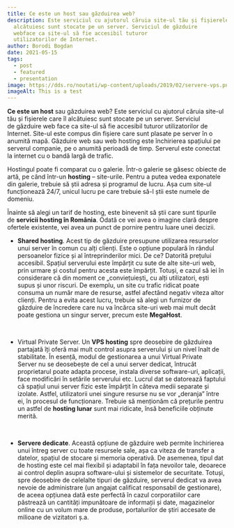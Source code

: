 ```yaml
---
title: Ce este un host sau găzduirea web?
description: Este serviciul cu ajutorul căruia site-ul tău și fișierele care îl
  alcătuiesc sunt stocate pe un server. Serviciul de găzduire
  webface ca site-ul să fie accesibil tuturor
  utilizatorilor de Internet.
author: Borodi Bogdan
date: 2021-05-15
tags:
  - post
  - featured
  - presentation
image: https://dds.ro/noutati/wp-content/uploads/2019/02/servere-vps.png
imageAlt: This is a test
---
```

<!--StartFragment-->

**Ce este un host** sau găzduirea web? Este serviciul cu ajutorul căruia site-ul tău și fișierele care îl alcătuiesc sunt stocate pe un server. Serviciul de găzduire web face ca site-ul să fie accesibil tuturor utilizatorilor de Internet. Site-ul este compus din fișiere care sunt plasate pe server în o anumită mapă. Găzduire web sau web hosting este închirierea spațiului pe serverul companie, pe o anumită perioadă de timp. Serverul este conectat la internet cu o bandă largă de trafic.

Hostingul poate fi comparat cu o galerie. Într-o galerie se găsesc obiecte de artă, pe când într-un **hosting** – site-urile. Pentru a putea vedea exponatele din galerie, trebuie să știi adresa și programul de lucru. Așa cum site-ul funcționează 24/7, unicul lucru pe care trebuie să-l știi este numele de domeniu.

Înainte să alegi un tarif de hosting, este binevenit să știi care sunt tipurile de **servicii hosting în România**. Odată ce vei avea o imagine clară despre ofertele existente, vei avea un punct de pornire pentru luare unei decizii.

* **Shared hosting**. Acest tip de găzduire presupune utilizarea resurselor unui server în comun cu alți clienți. Este o opțiune populară în rândul persoanelor fizice și al întreprinderilor mici. De ce? Datorită prețului accesibil. Spațiul serverului este împărțit cu sute de alte site-uri web, prin urmare și costul pentru acesta este împărțit. Totuși, e cazul să iei în considerare că din moment ce „conviețuiești„ cu alți utilizatori, ești supus și unor riscuri. De exemplu, un site cu trafic ridicat poate consuma un număr mare de resurse, astfel afectând negativ viteza altor clienți. Pentru a evita acest lucru, trebuie să alegi un furnizor de găzduire de încredere care nu va încărca site-uri web mai mult decât poate gestiona un singur server, precum este **MegaHost**.

 

* Virtual Private Server. Un **VPS hosting** spre deosebire de găzduirea partajată îți oferă mai mult control asupra serverului și un nivel înalt de stabilitate. În esență, modul de gestionarea a unui Virtual Private Server nu se deosebește de cel a unui server dedicat, întrucât proprietarul poate adapta procese, instala diverse software-uri, aplicații, face modificări în setările serverului etc. Lucrul dat se datorează faptului că spațiul unui server fizic este împărțit în câteva medii separate și izolate. Astfel, utilizatorii unei singure resurse nu se vor „deranja” între ei, în procesul de funcționare. Trebuie să menționăm că prețurile pentru un astfel de **hosting lunar** sunt mai ridicate, însă beneficiile obținute merită. 

 

* **Servere dedicate**. Această opțiune de găzduire web permite închirierea unui întreg server cu toate resursele sale, așa ca viteza de transfer a datelor, spațiul de stocare și memoria operativă. De asemenea, tipul dat de hosting este cel mai flexibil și adaptabil în fața nevoilor tale, deoarece ai control deplin asupra software-ului și sistemelor de securitate. Totuși, spre deosebire de celelalte tipuri de găzduire, serverul dedicat va avea nevoie de administrare (un angajat calificat responsabil de gestionare), de aceea opțiunea dată este perfectă în cazul corporatiilor care păstrează un cantități impunătoare de informații și date, magazinelor online cu un volum mare de produse, portalurilor de știri accesate de milioane de vizitatori ș.a.

<!--EndFragment-->
